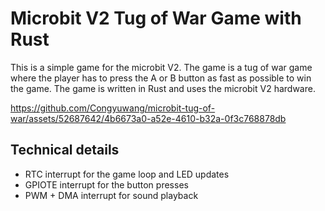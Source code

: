 # Microbit V2 Tug of War Game with Rust

This is a simple game for the microbit V2. The game is a tug of war game where the player has to press the A or B button as fast as possible to win the game. The game is written in Rust and uses the microbit V2 hardware.

https://github.com/Congyuwang/microbit-tug-of-war/assets/52687642/4b6673a0-a52e-4610-b32a-0f3c768878db

## Technical details

- RTC interrupt for the game loop and LED updates
- GPIOTE interrupt for the button presses
- PWM + DMA interrupt for sound playback
